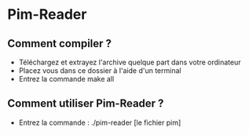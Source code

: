 Pim-Reader
==========

## Comment compiler ?

- Téléchargez et extrayez l'archive quelque part dans votre ordinateur
-  Placez vous dans ce dossier à l'aide d'un terminal
-  Entrez la commande make all


## Comment utiliser Pim-Reader ?

- Entrez la commande : ./pim-reader [le fichier pim]

